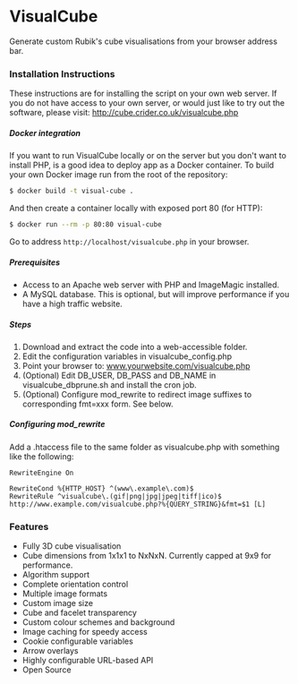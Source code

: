 # VisualCube
Generate custom Rubik's cube visualisations from your browser address bar. 

### Installation Instructions

These instructions are for installing the script on your own web server. If you do not have access to your own server, or would just like to try out the software, please visit:
http://cube.crider.co.uk/visualcube.php

##### Docker integration

If you want to run VisualCube locally or on the server but you don't want to install PHP, is a good idea to deploy app as a Docker container.
To build your own Docker image run from the root of the repository:
```sh
$ docker build -t visual-cube .
```

And then create a container locally with exposed port 80 (for HTTP):
```sh
$ docker run --rm -p 80:80 visual-cube
```

Go to address `http://localhost/visualcube.php` in your browser.

##### Prerequisites

* Access to an Apache web server with PHP and ImageMagic installed.
* A MySQL database. This is optional, but will improve performance if you have a high traffic website.

##### Steps

1. Download and extract the code into a web-accessible folder.
2. Edit the configuration variables in visualcube_config.php
3. Point your browser to: www.yourwebsite.com/visualcube.php
4. (Optional) Edit DB_USER, DB_PASS and DB_NAME in visualcube_dbprune.sh and install the cron job.
5. (Optional) Configure mod_rewrite to redirect image suffixes to corresponding fmt=xxx form. See below.

##### Configuring mod_rewrite
Add a .htaccess file to the same folder as visualcube.php with something like the following:
```
RewriteEngine On

RewriteCond %{HTTP_HOST} ^(www\.example\.com)$
RewriteRule ^visualcube\.(gif|png|jpg|jpeg|tiff|ico)$ http://www.example.com/visualcube.php?%{QUERY_STRING}&fmt=$1 [L]
```


### Features

* Fully 3D cube visualisation
* Cube dimensions from 1x1x1 to NxNxN. Currently capped at 9x9 for performance.
* Algorithm support
* Complete orientation control
* Multiple image formats
* Custom image size
* Cube and facelet transparency
* Custom colour schemes and background
* Image caching for speedy access
* Cookie configurable variables
* Arrow overlays
* Highly configurable URL-based API
* Open Source
